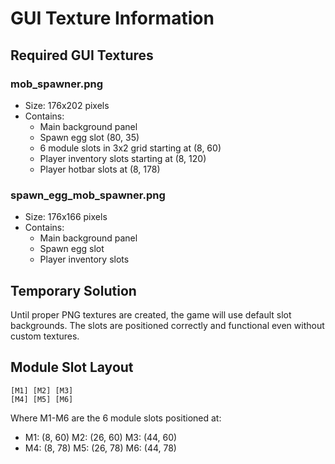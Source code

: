 # GUI Texture Information

## Required GUI Textures

### mob_spawner.png
- Size: 176x202 pixels
- Contains:
  - Main background panel
  - Spawn egg slot (80, 35)
  - 6 module slots in 3x2 grid starting at (8, 60)
  - Player inventory slots starting at (8, 120)
  - Player hotbar slots at (8, 178)

### spawn_egg_mob_spawner.png  
- Size: 176x166 pixels
- Contains:
  - Main background panel
  - Spawn egg slot
  - Player inventory slots

## Temporary Solution
Until proper PNG textures are created, the game will use default slot backgrounds.
The slots are positioned correctly and functional even without custom textures.

## Module Slot Layout
```
[M1] [M2] [M3]
[M4] [M5] [M6]
```
Where M1-M6 are the 6 module slots positioned at:
- M1: (8, 60)   M2: (26, 60)   M3: (44, 60)
- M4: (8, 78)   M5: (26, 78)   M6: (44, 78)

